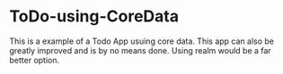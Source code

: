 # ToDo-using-CoreData
This is a example of a Todo App usuing core data. This app can also be greatly improved and is by no means done.
Using realm would be a far better option.
